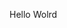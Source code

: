 Hello Wolrd








































































































































































































































































































































































































































































































































































































































































































































































































































































































































































































































































































































